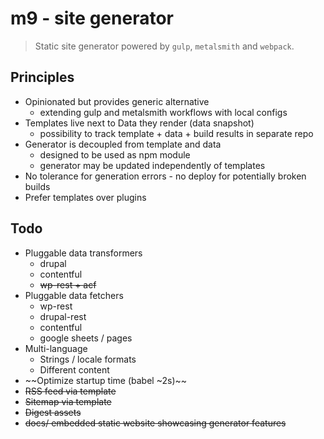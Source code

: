# m9 - site generator

> Static site generator powered by `gulp`, `metalsmith` and `webpack`.

## Principles

- Opinionated but provides generic alternative
    - extending gulp and metalsmith workflows with local configs
- Templates live next to Data they render (data snapshot)
    - possibility to track template + data + build results in separate repo
- Generator is decoupled from template and data
    - designed to be used as npm module
    - generator may be updated independently of templates
- No tolerance for generation errors - no deploy for potentially broken builds
- Prefer templates over plugins

## Todo

- Pluggable data transformers
    - drupal
    - contentful
    - ~~wp-rest + acf~~
- Pluggable data fetchers
    - wp-rest
    - drupal-rest
    - contentful
    - google sheets / pages
- Multi-language
    - Strings / locale formats
    - Different content
- ~~Optimize startup time (babel ~2s)~~
- ~~RSS feed via template~~
- ~~Sitemap via template~~
- ~~Digest assets~~
- ~~docs/ embedded static website showcasing generator features~~
